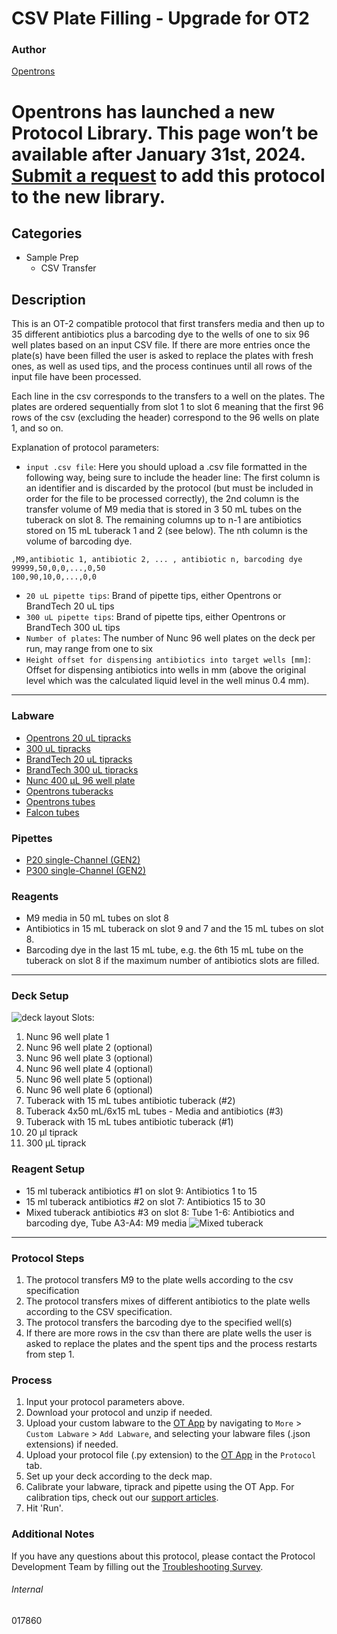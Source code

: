 # CSV Plate Filling - Upgrade for OT2

### Author
[Opentrons](https://opentrons.com/)


# Opentrons has launched a new Protocol Library. This page won’t be available after January 31st, 2024. [Submit a request](https://docs.google.com/forms/d/e/1FAIpQLSdYYp9QCKow4nn0KlCVsMS3HX0eJ0N9O7-erajKvcpT0lWbSg/viewform) to add this protocol to the new library.

## Categories
* Sample Prep
	* CSV Transfer

## Description
This is an OT-2 compatible protocol that first transfers media and then up to 35 different antibiotics plus a barcoding dye to the wells of one to six 96 well plates based on an input CSV file. If there are more entries once the plate(s) have been filled the user is asked to replace the plates with fresh ones, as well as used tips, and the process continues until all rows of the input file have been processed.

Each line in the csv corresponds to the transfers to a well on the plates. The plates are ordered sequentially from slot 1 to slot 6 meaning that the first 96 rows of the csv (excluding the header) correspond to the 96 wells on plate 1, and so on.

Explanation of protocol parameters:
* `input .csv file`: Here you should upload a .csv file formatted in the following way, being sure to include the header line: The first column is an identifier and is discarded by the protocol (but must be included in order for the file to be processed correctly), the 2nd column is the transfer volume of M9 media that is stored in 3 50 mL tubes on the tuberack on slot 8. The remaining columns up to n-1 are antibiotics stored on 15 mL tuberack 1 and 2 (see below). The nth column is the volume of barcoding dye.
```
,M9,antibiotic 1, antibiotic 2, ... , antibiotic n, barcoding dye
99999,50,0,0,...,0,50
100,90,10,0,...,0,0
```
* `20 uL pipette tips`: Brand of pipette tips, either Opentrons or BrandTech 20 uL tips
* `300 uL pipette tips`:  Brand of pipette tips, either Opentrons or BrandTech 300 uL tips
* `Number of plates`: The number of Nunc 96 well plates on the deck per run, may range from one to six
* `Height offset for dispensing antibiotics into target wells [mm]`: Offset for dispensing antibiotics into wells in mm (above the original level which was the calculated liquid level in the well minus 0.4 mm).

---

### Labware
* [Opentrons 20 uL tipracks](https://shop.opentrons.com/opentrons-20-l-tips-160-racks-800-refills/)
* [300 uL tipracks](https://shop.opentrons.com/opentrons-300ul-tips-1000-refills/)
* [BrandTech 20 uL tipracks](https://brandtech.com/product/standard-tips/)
* [BrandTech 300 uL tipracks](https://brandtech.com/product/standard-tips/)
* [Nunc 400 µL 96 well plate](https://www.thermofisher.com/us/en/home/life-science/cell-culture/cell-culture-plastics/nunc-plate-selection-guide.html#!/n_format:96)
* [Opentrons tuberacks](https://shop.opentrons.com/4-in-1-tube-rack-set/)
* [Opentrons tubes](https://shop.opentrons.com/consumables/)
* [Falcon tubes](https://ecatalog.corning.com/life-sciences/b2c/US/en/Liquid-Handling/Tubes%2C-Liquid-Handling/Centrifuge-Tubes/Falcon%C2%AE-Conical-Centrifuge-Tubes/p/falconConicalTubes)

### Pipettes
* [P20 single-Channel (GEN2)](https://shop.opentrons.com/single-channel-electronic-pipette-p20/)
* [P300 single-Channel (GEN2)](https://shop.opentrons.com/single-channel-electronic-pipette-p20/)

### Reagents
* M9 media in 50 mL tubes on slot 8
* Antibiotics in 15 mL tuberack on slot 9 and 7 and the 15 mL tubes on slot 8.
* Barcoding dye in the last 15 mL tube, e.g. the 6th 15 mL tube on the tuberack on slot 8 if the maximum number of antibiotics slots are filled.

---

### Deck Setup
![deck layout](https://opentrons-protocol-library-website.s3.amazonaws.com/custom-README-images/017860/deck.jpg)
Slots:
1. Nunc 96 well plate 1
2. Nunc 96 well plate 2 (optional)
3. Nunc 96 well plate 3 (optional)
4. Nunc 96 well plate 4 (optional)
5. Nunc 96 well plate 5 (optional)
6. Nunc 96 well plate 6 (optional)
7. Tuberack with 15 mL tubes antibiotic tuberack (#2)
8. Tuberack 4x50 mL/6x15 mL tubes - Media and antibiotics (#3)
9. Tuberack with 15 mL tubes antibiotic tuberack (#1)
10. 20 µl tiprack
11. 300 µL tiprack


### Reagent Setup
* 15 ml tuberack antibiotics #1 on slot 9: Antibiotics 1 to 15
* 15 ml tuberack antibiotics #2 on slot 7: Antibiotics 15 to 30
* Mixed tuberack antibiotics #3 on slot 8: Tube 1-6: Antibiotics and barcoding dye, Tube A3-A4: M9 media
![Mixed tuberack](https://opentrons-protocol-library-website.s3.amazonaws.com/custom-README-images/017860/mixed_rack_slot8.jpg)

---

### Protocol Steps
1. The protocol transfers M9 to the plate wells according to the csv specification
2. The protocol transfers mixes of different antibiotics to the plate wells according to the CSV specification.
3. The protocol transfers the barcoding dye to the specified well(s)
4. If there are more rows in the csv than there are plate wells the user is asked to replace the plates and the spent tips and the process restarts from step 1.

### Process
1. Input your protocol parameters above.
2. Download your protocol and unzip if needed.
3. Upload your custom labware to the [OT App](https://opentrons.com/ot-app) by navigating to `More` > `Custom Labware` > `Add Labware`, and selecting your labware files (.json extensions) if needed.
4. Upload your protocol file (.py extension) to the [OT App](https://opentrons.com/ot-app) in the `Protocol` tab.
5. Set up your deck according to the deck map.
6. Calibrate your labware, tiprack and pipette using the OT App. For calibration tips, check out our [support articles](https://support.opentrons.com/en/collections/1559720-guide-for-getting-started-with-the-ot-2).
7. Hit 'Run'.

### Additional Notes
If you have any questions about this protocol, please contact the Protocol Development Team by filling out the [Troubleshooting Survey](https://protocol-troubleshooting.paperform.co/).

###### Internal
017860
